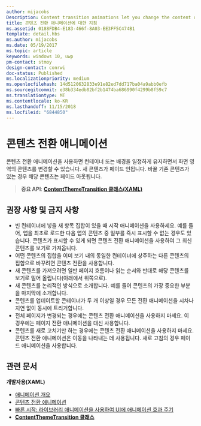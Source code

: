 ```yaml
---
author: mijacobs
Description: Content transition animations let you change the content of an area of the screen while keeping the container or background constant. New content fades in. If there is existing content to be replaced, that content fades out.
title: 콘텐츠 전환 애니메이션에 대한 지침
ms.assetid: 0188FDB4-E183-466f-8A03-EE3FF5C474B1
template: detail.hbs
ms.author: mijacobs
ms.date: 05/19/2017
ms.topic: article
keywords: windows 10, uwp
pm-contact: stmoy
design-contact: conrwi
doc-status: Published
ms.localizationpriority: medium
ms.openlocfilehash: 14d5120632833e91e82ed7dd717ba04a9abb0efb
ms.sourcegitcommit: e38b334edb82bf2b1474ba686990f4299b8f59c7
ms.translationtype: MT
ms.contentlocale: ko-KR
ms.lasthandoff: 11/15/2018
ms.locfileid: "6844850"
---
```

# <a name="content-transition-animations"></a>콘텐츠 전환 애니메이션



콘텐츠 전환 애니메이션을 사용하면 컨테이너 또는 배경을 일정하게 유지하면서 화면 영역의 콘텐츠를 변경할 수 있습니다. 새 콘텐츠가 페이드 인됩니다. 바꿀 기존 콘텐츠가 있는 경우 해당 콘텐츠는 페이드 아웃됩니다.

> **중요 API**: [**ContentThemeTransition 클래스(XAML)**](https://msdn.microsoft.com/library/windows/apps/br243104)

## <a name="dos-and-donts"></a>권장 사항 및 금지 사항


-   빈 컨테이너에 넣을 새 항목 집합이 있을 때 시작 애니메이션을 사용하세요. 예를 들어, 앱을 최초로 로드한 다음 앱의 콘텐츠 중 일부를 즉시 표시할 수 없는 경우도 있습니다. 콘텐츠가 표시할 수 있게 되면 콘텐츠 전환 애니메이션을 사용하여 그 최신 콘텐츠를 보기로 가져옵니다.
-   어떤 콘텐츠의 집합을 이미 보기 내의 동일한 컨테이너에 상주하는 다른 콘텐츠의 집합으로 바꾸려면 콘텐츠 전환을 사용합니다.
-   새 콘텐츠를 가져오려면 일반 페이지 흐름이나 읽는 순서와 반대로 해당 콘텐츠를 보기로 밀어 올립니다(아래에서 위쪽으로).
-   새 콘텐츠를 논리적인 방식으로 소개합니다. 예를 들어 콘텐츠의 가장 중요한 부분을 마지막에 소개합니다.
-   콘텐츠를 업데이트할 콘테이너가 두 개 이상일 경우 모든 전환 애니메이션을 시차나 지연 없이 동시에 트리거합니다.
-   전체 페이지가 변경되는 경우에는 콘텐츠 전환 애니메이션을 사용하지 마세요. 이 경우에는 페이지 전환 애니메이션을 대신 사용합니다.
-   콘텐츠를 새로 고치기만 하는 경우에는 콘텐츠 전환 애니메이션을 사용하지 마세요. 콘텐츠 전환 애니메이션은 이동을 나타내는 데 사용됩니다. 새로 고침의 경우 페이드 애니메이션을 사용합니다.



## <a name="related-articles"></a>관련 문서

**개발자용(XAML)**
* [애니메이션 개요](https://msdn.microsoft.com/library/windows/apps/mt187350)
* [콘텐츠 전환 애니메이션](https://msdn.microsoft.com/library/windows/apps/xaml/jj649426)
* [빠른 시작: 라이브러리 애니메이션을 사용하여 UI에 애니메이션 효과 주기](https://msdn.microsoft.com/library/windows/apps/xaml/hh452703)
* [**ContentThemeTransition 클래스**](https://msdn.microsoft.com/library/windows/apps/br243104)

 

 




